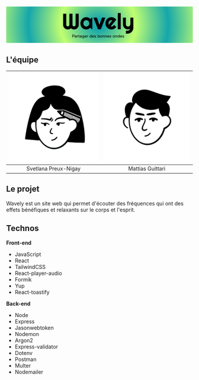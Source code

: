 ![Bannière wavely](public/Banner.png)

## L'équipe
| ![Svetlana Preux-Nigay](public/Svet.png) | ![Mattias Guittari](public/Matt.png) |
|:----------------------------------------:|:------------------------------------:|
| Svetlana Preux-Nigay                     | Mattias Guittari                     | 

## Le projet

Wavely est un site web qui permet d'écouter des fréquences qui ont des effets bénéfiques et relaxants sur le corps et l'esprit.

## Technos

**Front-end**

- JavaScript
- React
- TailwindCSS
- React-player-audio
- Formik
- Yup
- React-toastify

**Back-end**

- Node
- Express
- Jasonwebtoken
- Nodemon
- Argon2
- Express-validator
- Dotenv
- Postman
- Multer
- Nodemailer


